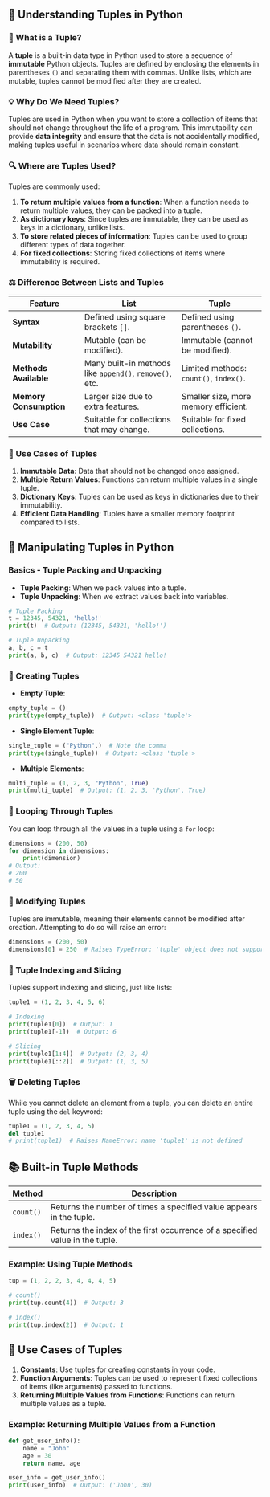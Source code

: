 ## 📘 Understanding Tuples in Python

### 📍 What is a Tuple?

A **tuple** is a built-in data type in Python used to store a sequence of **immutable** Python objects. Tuples are defined by enclosing the elements in parentheses `()` and separating them with commas. Unlike lists, which are mutable, tuples cannot be modified after they are created.

### 💡 Why Do We Need Tuples?

Tuples are used in Python when you want to store a collection of items that should not change throughout the life of a program. This immutability can provide **data integrity** and ensure that the data is not accidentally modified, making tuples useful in scenarios where data should remain constant.

### 🔍 Where are Tuples Used?

Tuples are commonly used:

1. **To return multiple values from a function**: When a function needs to return multiple values, they can be packed into a tuple.
2. **As dictionary keys**: Since tuples are immutable, they can be used as keys in a dictionary, unlike lists.
3. **To store related pieces of information**: Tuples can be used to group different types of data together.
4. **For fixed collections**: Storing fixed collections of items where immutability is required.

### ⚖️ Difference Between Lists and Tuples

| Feature                | List                          | Tuple                        |
|------------------------|-------------------------------|------------------------------|
| **Syntax**             | Defined using square brackets `[]`. | Defined using parentheses `()`. |
| **Mutability**         | Mutable (can be modified).     | Immutable (cannot be modified). |
| **Methods Available**  | Many built-in methods like `append()`, `remove()`, etc. | Limited methods: `count()`, `index()`. |
| **Memory Consumption** | Larger size due to extra features. | Smaller size, more memory efficient. |
| **Use Case**           | Suitable for collections that may change. | Suitable for fixed collections. |

### 🎯 Use Cases of Tuples

1. **Immutable Data**: Data that should not be changed once assigned.
2. **Multiple Return Values**: Functions can return multiple values in a single tuple.
3. **Dictionary Keys**: Tuples can be used as keys in dictionaries due to their immutability.
4. **Efficient Data Handling**: Tuples have a smaller memory footprint compared to lists.

## 🔧 Manipulating Tuples in Python

### Basics - Tuple Packing and Unpacking

- **Tuple Packing**: When we pack values into a tuple.
- **Tuple Unpacking**: When we extract values back into variables.

```python
# Tuple Packing
t = 12345, 54321, 'hello!'
print(t)  # Output: (12345, 54321, 'hello!')

# Tuple Unpacking
a, b, c = t
print(a, b, c)  # Output: 12345 54321 hello!
```

### 🔹 Creating Tuples

- **Empty Tuple**:

```python
empty_tuple = ()
print(type(empty_tuple))  # Output: <class 'tuple'>
```

- **Single Element Tuple**:

```python
single_tuple = ("Python",)  # Note the comma
print(type(single_tuple))  # Output: <class 'tuple'>
```

- **Multiple Elements**:

```python
multi_tuple = (1, 2, 3, "Python", True)
print(multi_tuple)  # Output: (1, 2, 3, 'Python', True)
```

### 🔄 Looping Through Tuples

You can loop through all the values in a tuple using a `for` loop:

```python
dimensions = (200, 50)
for dimension in dimensions:
    print(dimension)
# Output:
# 200
# 50
```

### 🚫 Modifying Tuples

Tuples are immutable, meaning their elements cannot be modified after creation. Attempting to do so will raise an error:

```python
dimensions = (200, 50)
dimensions[0] = 250  # Raises TypeError: 'tuple' object does not support item assignment
```

### 📝 Tuple Indexing and Slicing

Tuples support indexing and slicing, just like lists:

```python
tuple1 = (1, 2, 3, 4, 5, 6)

# Indexing
print(tuple1[0])  # Output: 1
print(tuple1[-1])  # Output: 6

# Slicing
print(tuple1[1:4])  # Output: (2, 3, 4)
print(tuple1[::2])  # Output: (1, 3, 5)
```

### 🗑️ Deleting Tuples

While you cannot delete an element from a tuple, you can delete an entire tuple using the `del` keyword:

```python
tuple1 = (1, 2, 3, 4, 5)
del tuple1
# print(tuple1)  # Raises NameError: name 'tuple1' is not defined
```

## 📚 Built-in Tuple Methods

| Method   | Description                                                                     |
|----------|---------------------------------------------------------------------------------|
| `count()` | Returns the number of times a specified value appears in the tuple.             |
| `index()` | Returns the index of the first occurrence of a specified value in the tuple.    |

### Example: Using Tuple Methods

```python
tup = (1, 2, 2, 3, 4, 4, 4, 5)

# count()
print(tup.count(4))  # Output: 3

# index()
print(tup.index(2))  # Output: 1
```

## 📂 Use Cases of Tuples

1. **Constants**: Use tuples for creating constants in your code.
2. **Function Arguments**: Tuples can be used to represent fixed collections of items (like arguments) passed to functions.
3. **Returning Multiple Values from Functions**: Functions can return multiple values as a tuple.

### Example: Returning Multiple Values from a Function

```python
def get_user_info():
    name = "John"
    age = 30
    return name, age

user_info = get_user_info()
print(user_info)  # Output: ('John', 30)
```

